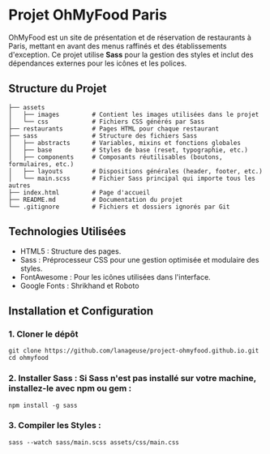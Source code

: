 # Projet OhMyFood Paris

OhMyFood est un site de présentation et de réservation de restaurants à Paris, mettant en avant des menus raffinés et des établissements d'exception. Ce projet utilise **Sass** pour la gestion des styles et inclut des dépendances externes pour les icônes et les polices.

## Structure du Projet

```plaintext
├── assets
│   ├── images         # Contient les images utilisées dans le projet
│   └── css            # Fichiers CSS générés par Sass
├── restaurants        # Pages HTML pour chaque restaurant
├── sass               # Structure des fichiers Sass
│   ├── abstracts      # Variables, mixins et fonctions globales
│   ├── base           # Styles de base (reset, typographie, etc.)
│   ├── components     # Composants réutilisables (boutons, formulaires, etc.)
│   ├── layouts        # Dispositions générales (header, footer, etc.)
│   └── main.scss      # Fichier Sass principal qui importe tous les autres
├── index.html         # Page d'accueil
├── README.md          # Documentation du projet
└── .gitignore         # Fichiers et dossiers ignorés par Git
```

## Technologies Utilisées

- HTML5 : Structure des pages.
- Sass : Préprocesseur CSS pour une gestion optimisée et modulaire des styles.
- FontAwesome : Pour les icônes utilisées dans l'interface.
- Google Fonts : Shrikhand et Roboto

## Installation et Configuration

### 1. Cloner le dépôt 
```plaintext
git clone https://github.com/lanageuse/project-ohmyfood.github.io.git
cd ohmyfood
```

### 2. Installer Sass : Si Sass n'est pas installé sur votre machine, installez-le avec npm ou gem :

```plaintext
npm install -g sass
```
### 3. Compiler les Styles :

```plaintext
sass --watch sass/main.scss assets/css/main.css
```


